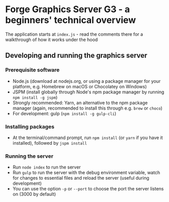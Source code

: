 # Forge Graphics Server G3 - a beginners' technical overview

The application starts at `index.js` - read the comments there for a walkthrough
of how it works under the hood

## Developing and running the graphics server

### Prerequisite software

- Node.js (download at nodejs.org, or using a package manager for
your platform, e.g. Homebrew on macOS or Chocolatey on Windows)
- JSPM (install globally through Node's npm package manager by running
`npm install -g jspm`)
- Strongly recommended: Yarn, an alternative to the npm package manager (again,
recommended to install this through e.g. `brew` or `choco`)
- For development: gulp (`npm install -g gulp-cli`)

### Installing packages

- At the terminal/command prompt, run `npm install` (or `yarn` if you have
it installed), followed by `jspm install`

### Running the server

- Run `node index` to run the server
- Run `gulp` to run the server with the debug environment variable,
watch for changes to essential files and reload the server (useful during
development)
- You can use the option `-p` or `--port` to choose the port the server listens
on (3000 by default)
